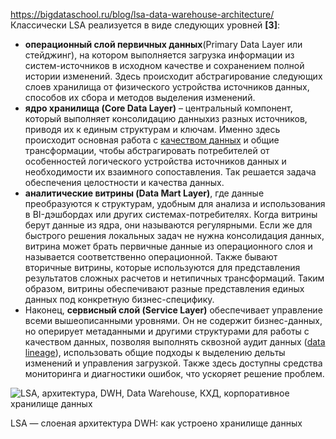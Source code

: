https://bigdataschool.ru/blog/lsa-data-warehouse-architecture/
Классически LSA реализуется в виде следующих уровней **[3]**:

- **операционный слой первичных данных**(Primary Data Layer или стейджинг), на котором выполняется загрузка информации из систем-источников в исходном качестве и сохранением полной истории изменений. Здесь происходит абстрагирование следующих слоев хранилища от физического устройства источников данных, способов их сбора и методов выделения изменений.
- **ядро хранилища (Core Data Layer)** – центральный компонент, который выполняет консолидацию данныхиз разных источников, приводя их к единым структурам и ключам. Именно здесь происходит основная работа с [качеством данных](https://bigdataschool.ru/blog/data-quality-processes-and-tools/) и общие трансформации, чтобы абстрагировать потребителей от особенностей логического устройства источников данных и необходимости их взаимного сопоставления. Так решается задача обеспечения целостности и качества данных.
- **аналитические витрины (Data Mart Layer)**, где данные преобразуются к структурам, удобным для анализа и использования в BI-дэшбордах или других системах-потребителях. Когда витрины берут данные из ядра, они называются регулярными. Если же для быстрого решения локальных задач не нужна консолидация данных, витрина может брать первичные данные из операционного слоя и называется соответственно операционной. Также бывают вторичные витрины, которые используются для представления результатов сложных расчетов и нетипичных трансформаций. Таким образом, витрины обеспечивают разные представления единых данных под конкретную бизнес-специфику.
- Наконец, **сервисный слой (Service Layer)** обеспечивает управление всеми вышеописанными уровнями. Он не содержит бизнес-данных, но оперирует метаданными и другими структурами для работы с качеством данных, позволяя выполнять сквозной аудит данных ([data lineage](https://bigdataschool.ru/wiki/data_lineage/)), использовать общие подходы к выделению дельты изменений и управления загрузкой. Также здесь доступны средства мониторинга и диагностики ошибок, что ускоряет решение проблем.

![LSA, архитектура, DWH, Data Warehouse, КХД, корпоративное хранилище данных](https://bigdataschool.ru/wp-content/uploads/2020/04/dvh_1.png)

LSA — слоеная архитектура DWH: как устроено хранилище данных